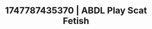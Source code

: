 ---
categories:
- Anal play
- Feather touch
- Queer kinks
- Midnight surrender
- Lover's breath
image: /assets/images/1747787435370.jpg
layout: post
seo:
  description: Featured content with sensual Scat Fetish, ABDL Play. HD images available.
  keywords: Scat Fetish, ABDL Play
  og_image: /assets/images/1747787435370.jpg
  schema_type: VisualArtwork
tags:
- '#1747787435370'
- ABDL Play
- Scat Fetish
title: 1747787435370 | ABDL Play Scat Fetish
---